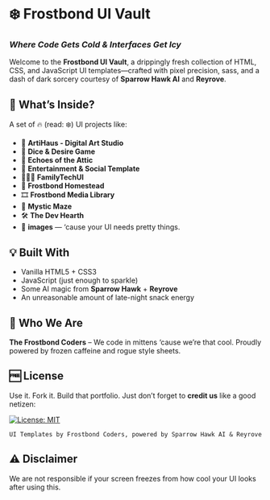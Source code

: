 # ❄️ **Frostbond UI Vault**

### *Where Code Gets Cold & Interfaces Get Icy*

Welcome to the **Frostbond UI Vault**, a drippingly fresh collection of HTML, CSS, and JavaScript UI templates—crafted with pixel precision, sass, and a dash of dark sorcery courtesy of **Sparrow Hawk AI** and **Reyrove**.

## 🧊 What’s Inside?

A set of 🔥 (read: ❄️) UI projects like:

* 🎨 **ArtiHaus - Digital Art Studio**
* 🎲 **Dice & Desire Game**
* 👻 **Echoes of the Attic**
* 📱 **Entertainment & Social Template**
* 🧑‍👩‍👦 **FamilyTechUI**
* 🧱 **Frostbond Homestead**
* 🎞️ **Frostbond Media Library**
* 🌌 **Mystic Maze**
* 🛠️ **The Dev Hearth**
* 📁 **images** — ‘cause your UI needs pretty things.

## 💡 Built With

* Vanilla HTML5 + CSS3
* JavaScript (just enough to sparkle)
* Some AI magic from **Sparrow Hawk** + **Reyrove**
* An unreasonable amount of late-night snack energy

## 🧊 Who We Are

**The Frostbond Coders** – We code in mittens ‘cause we’re that cool. Proudly powered by frozen caffeine and rogue style sheets.

## 🆓 License

Use it. Fork it. Build that portfolio.
Just don’t forget to **credit us** like a good netizen:

[![License: MIT](https://img.shields.io/badge/License-MIT-yellow.svg)](https://opensource.org/licenses/MIT)

```
UI Templates by Frostbond Coders, powered by Sparrow Hawk AI & Reyrove
```

## ⚠️ Disclaimer

We are not responsible if your screen freezes from how cool your UI looks after using this.